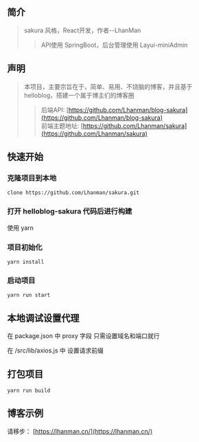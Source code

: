 
## 简介

> sakura 风格，React开发，作者--LhanMan
>> API使用 SpringBoot，后台管理使用 Layui-miniAdmin


## 声明
 
>  本项目，主要宗旨在于，简单、易用、不烧脑的博客，并且基于helloblog，搭建一个属于博主们的博客圈
>> 后端API: [https://github.com/Lhanman/blog-sakura](https://github.com/Lhanman/blog-sakura)<br/>
>> 前端主题地址: [https://github.com/Lhanman/sakura](https://github.com/Lhanman/sakura)<br/>

## 快速开始

### 克隆项目到本地

```language
clone https://github.com/Lhanman/sakura.git
```
### 打开 helloblog-sakura 代码后进行构建

使用 yarn

### 项目初始化
```language
yarn install 
```

### 启动项目

```language
yarn run start
```
## 本地调试设置代理

在 package.json 中 proxy 字段 只需设置域名和端口就行<br/>

在 /src/lib/axios.js 中 设置请求前缀

## 打包项目

```language
yarn run build
```

## 博客示例

请移步： [https://lhanman.cn/](https://lhanman.cn/)

